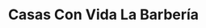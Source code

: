 ---
title: "Casas Con Vida La Barbería"
url: /fresnedillas-de-la-oliva/casas-con-vida-la-barberia/
shop: Friseur
---
